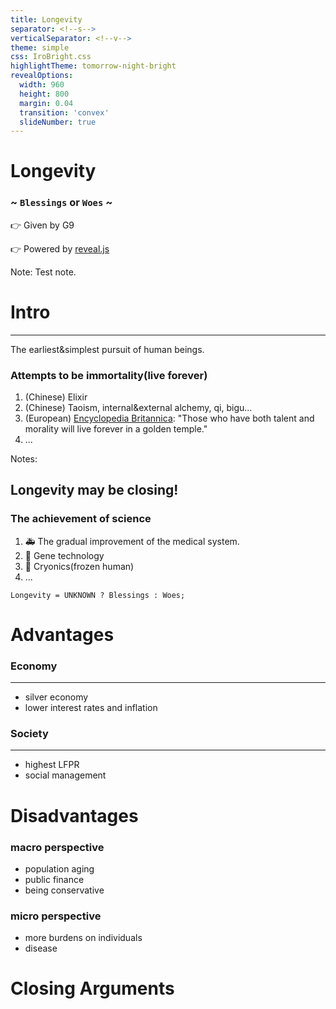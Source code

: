 ```yaml
---
title: Longevity
separator: <!--s-->
verticalSeparator: <!--v-->
theme: simple
css: IroBright.css
highlightTheme: tomorrow-night-bright
revealOptions:
  width: 960
  height: 800
  margin: 0.04
  transition: 'convex'
  slideNumber: true
---
```


# Longevity

### ~ `Blessings` or `Woes` ~

👉 Given by G9

👉 Powered by [reveal.js](https://github.com/hakimel/reveal.js)

Note: Test note.

<!--s-->

# Intro

------

The earliest&simplest pursuit of human beings.

<!--v-->

### Attempts to be immortality(live forever)

1. <div>(Chinese) Elixir</div><!-- .element: class="fragment" -->
2. <div>(Chinese) Taoism, internal&external alchemy, qi, bigu...</div><!-- .element: class="fragment" -->
3. <div>(European) <u>Encyclopedia Britannica</u>: "Those who have both talent and morality will live forever in a golden temple."</div><!-- .element: class="fragment" -->
4. <div>...</div><!-- .element: class="fragment" -->

Notes:

<!--v-->

## Longevity may be closing!

<!--v-->

### The achievement of science

1. <div>🚑 The gradual improvement of the medical system.</div><!-- .element: class="fragment" -->
2. <div>🧬 Gene technology</div><!-- .element: class="fragment" -->
3. <div>🥶 Cryonics(frozen human)</div><!-- .element: class="fragment" -->
4. <div>...</div><!-- .element: class="fragment" -->

<!--v-->

```
Longevity = UNKNOWN ? Blessings : Woes;
```

<!--s-->

# Advantages

<!--v-->

### Economy

------

- <div>silver economy</div><!-- .element: class="fragment" -->
- <div>lower interest rates and inflation</div><!-- .element: class="fragment" -->

<!--v-->

### Society

------

- <div>highest LFPR</div><!-- .element: class="fragment" -->
- <div>social management</div><!-- .element: class="fragment" -->

<!--s-->

# Disadvantages

<!--v-->

### macro perspective

- <div>population aging</div><!-- .element: class="fragment" -->

- <div>public finance</div><!-- .element: class="fragment" -->

- <div>being conservative</div><!-- .element: class="fragment" -->

<!--v-->

### micro perspective

- <div>more burdens on individuals</div><!-- .element: class="fragment" -->

- <div>disease</div><!-- .element: class="fragment" -->

<!--s-->

# Closing Arguments

<!--s-->
